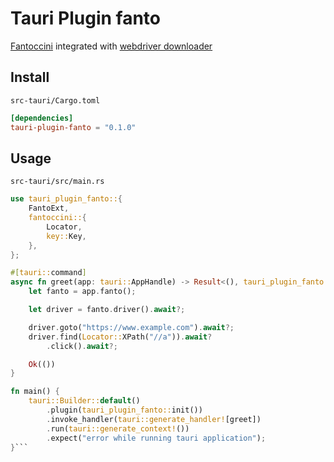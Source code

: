 # Tauri Plugin fanto

[Fantoccini](https://github.com/jonhoo/fantoccini) integrated with [webdriver downloader](https://github.com/ik1ne/webdriver-downloader)


## Install

`src-tauri/Cargo.toml`

```toml
[dependencies]
tauri-plugin-fanto = "0.1.0"
```

## Usage

`src-tauri/src/main.rs`

```rs
use tauri_plugin_fanto::{
    FantoExt,
    fantoccini::{
        Locator,
        key::Key,
    },
};

#[tauri::command]
async fn greet(app: tauri::AppHandle) -> Result<(), tauri_plugin_fanto::Error> {
    let fanto = app.fanto();

    let driver = fanto.driver().await?;

    driver.goto("https://www.example.com").await?;
    driver.find(Locator::XPath("//a")).await?
        .click().await?;

    Ok(())
}

fn main() {
    tauri::Builder::default()
        .plugin(tauri_plugin_fanto::init())
        .invoke_handler(tauri::generate_handler![greet])
        .run(tauri::generate_context!())
        .expect("error while running tauri application");
}```